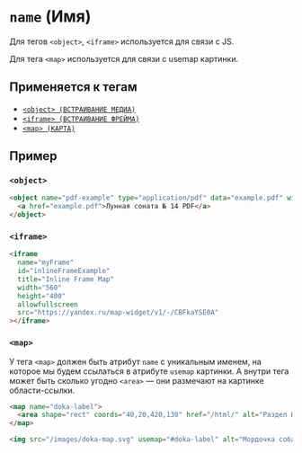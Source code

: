 # `name` (Имя)

Для тегов `<object>`, `<iframe>` используется для связи с JS.

Для тега `<map>` используется для связи с usemap картинки.

## Применяется к тегам

- [`<object> (ВСТРАИВАНИЕ МЕДИА)`](<../TAGS MEDIA/object.md>)
- [`<iframe> (ВСТРАИВАНИЕ ФРЕЙМА)`](<../TAGS MEDIA/iframe.md>)
- [`<map> (КАРТА)`](<../TAGS MEDIA/map.md>)

## Пример

### `<object>`

```html
<object name="pdf-example" type="application/pdf" data="example.pdf" width="600" height="700">
  <a href="example.pdf">Лунная соната № 14 PDF</a>
</object>
```

### `<iframe>`

```html
<iframe
  name="myFrame"
  id="inlineFrameExample"
  title="Inline Frame Map"
  width="560"
  height="400"
  allowfullscreen
  src="https://yandex.ru/map-widget/v1/-/CBFkaYSE0A"
></iframe>
```

### `<map>`

У тега `<map>` должен быть атрибут `name` с уникальным именем, на которое мы будем ссылаться в атрибуте `usemap` картинки. А внутри тега может быть сколько угодно `<area>` — они размечают на картинке области-ссылки.

```html
<map name="doka-label">
  <area shape="rect" coords="40,20,420,130" href="/html/" alt="Раздел HTML" />
</map>

<img src="/images/doka-map.svg" usemap="#doka-label" alt="Мордочка собаки" />
```

